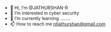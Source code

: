 - 👋 Hi, I’m @JATHURSHAN-R
- 👀 I’m interested in cyber security
- 🌱 I’m currently learning ........
- 📫 How to reach me rdjathurshan@gmail.com


<!---
JATHURSHAN-R/JATHURSHAN-R is a ✨ special ✨ repository because its `README.md` (this file) appears on your GitHub profile.
You can click the Preview link to take a look at your changes.
--->
